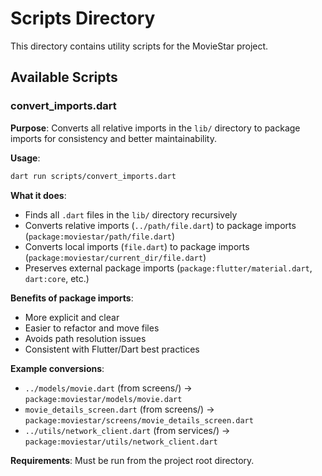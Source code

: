 # Scripts Directory

This directory contains utility scripts for the MovieStar project.

## Available Scripts

### convert_imports.dart

**Purpose**: Converts all relative imports in the `lib/` directory to package imports for consistency and better maintainability.

**Usage**:
```bash
dart run scripts/convert_imports.dart
```

**What it does**:
- Finds all `.dart` files in the `lib/` directory recursively
- Converts relative imports (`../path/file.dart`) to package imports (`package:moviestar/path/file.dart`)
- Converts local imports (`file.dart`) to package imports (`package:moviestar/current_dir/file.dart`)
- Preserves external package imports (`package:flutter/material.dart`, `dart:core`, etc.)

**Benefits of package imports**:
- More explicit and clear
- Easier to refactor and move files
- Avoids path resolution issues
- Consistent with Flutter/Dart best practices

**Example conversions**:
- `../models/movie.dart` (from screens/) → `package:moviestar/models/movie.dart`
- `movie_details_screen.dart` (from screens/) → `package:moviestar/screens/movie_details_screen.dart`
- `../utils/network_client.dart` (from services/) → `package:moviestar/utils/network_client.dart`

**Requirements**: Must be run from the project root directory. 